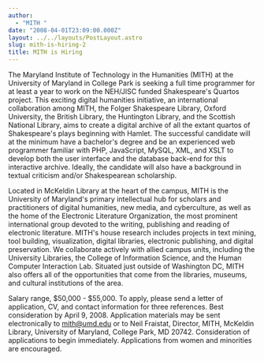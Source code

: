 ```yaml
---
author:
  - "MITH "
date: "2008-04-01T23:09:00.000Z"
layout: ../../layouts/PostLayout.astro
slug: mith-is-hiring-2
title: MITH is Hiring
---
```


The Maryland Institute of Technology in the Humanities (MITH) at the University of Maryland in College Park is seeking a full time programmer for at least a year to work on the NEH/JISC funded Shakespeare's Quartos project. This exciting digital humanities initiative, an international collaboration among MITH, the Folger Shakespeare Library, Oxford University, the British Library, the Huntington Library, and the Scottish National Library, aims to create a digital archive of all the extant quartos of Shakespeare's plays beginning with Hamlet. The successful candidate will at the minimum have a bachelor's degree and be an experienced web programmer familiar with PHP, JavaScript, MySQL, XML, and XSLT to develop both the user interface and the database back-end for this interactive archive. Ideally, the candidate will also have a background in textual criticism and/or Shakespearean scholarship.

Located in McKeldin Library at the heart of the campus, MITH is the University of Maryland's primary intellectual hub for scholars and practitioners of digital humanities, new media, and cyberculture, as well as the home of the Electronic Literature Organization, the most prominent international group devoted to the writing, publishing and reading of electronic literature. MITH's house research includes projects in text mining, tool building, visualization, digital libraries, electronic publishing, and digital preservation. We collaborate actively with allied campus units, including the University Libraries, the College of Information Science, and the Human Computer Interaction Lab. Situated just outside of Washington DC, MITH also offers all of the opportunities that come from the libraries, museums, and cultural institutions of the area.

Salary range, $50,000 - $55,000. To apply, please send a letter of application, CV, and contact information for three references. Best consideration by April 9, 2008. Application materials may be sent electronically to mith@umd.edu or to Neil Fraistat, Director, MITH, McKeldin Library, University of Maryland, College Park, MD 20742. Consideration of applications to begin immediately. Applications from women and minorities are encouraged.

